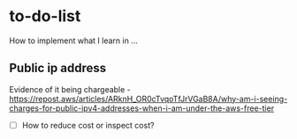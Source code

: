 # to-do-list
How to implement what I learn in ...

## Public ip address
Evidence of it being chargeable - https://repost.aws/articles/ARknH_OR0cTvqoTfJrVGaB8A/why-am-i-seeing-charges-for-public-ipv4-addresses-when-i-am-under-the-aws-free-tier
- [ ] How to reduce cost or inspect cost?
